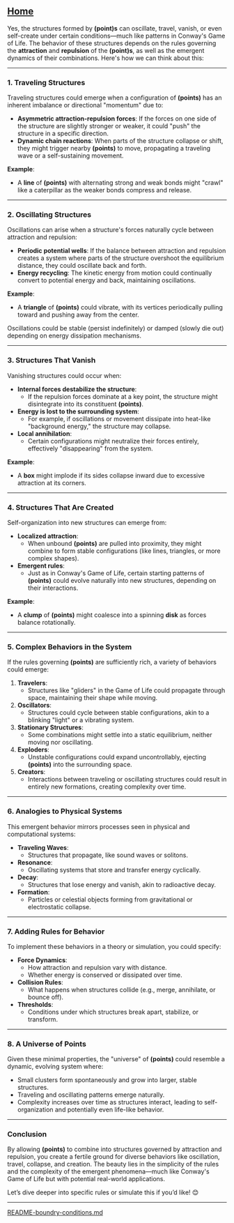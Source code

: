 [Home](https://t2m.io/VwvDcuw)
---

Yes, the structures formed by **(point)s** can oscillate, travel, vanish, or even self-create under certain conditions—much like patterns in Conway's Game of Life. The behavior of these structures depends on the rules governing the **attraction** and **repulsion** of the **(point)s**, as well as the emergent dynamics of their combinations. Here's how we can think about this:

---

### **1. Traveling Structures**
Traveling structures could emerge when a configuration of **(points)** has an inherent imbalance or directional "momentum" due to:
- **Asymmetric attraction-repulsion forces**: If the forces on one side of the structure are slightly stronger or weaker, it could "push" the structure in a specific direction.
- **Dynamic chain reactions**: When parts of the structure collapse or shift, they might trigger nearby **(points)** to move, propagating a traveling wave or a self-sustaining movement.

**Example**:
- A **line** of **(points)** with alternating strong and weak bonds might "crawl" like a caterpillar as the weaker bonds compress and release.

---

### **2. Oscillating Structures**
Oscillations can arise when a structure's forces naturally cycle between attraction and repulsion:
- **Periodic potential wells**: If the balance between attraction and repulsion creates a system where parts of the structure overshoot the equilibrium distance, they could oscillate back and forth.
- **Energy recycling**: The kinetic energy from motion could continually convert to potential energy and back, maintaining oscillations.

**Example**:
- A **triangle** of **(points)** could vibrate, with its vertices periodically pulling toward and pushing away from the center.

Oscillations could be stable (persist indefinitely) or damped (slowly die out) depending on energy dissipation mechanisms.

---

### **3. Structures That Vanish**
Vanishing structures could occur when:
- **Internal forces destabilize the structure**:
  - If the repulsion forces dominate at a key point, the structure might disintegrate into its constituent **(points)**.
- **Energy is lost to the surrounding system**:
  - For example, if oscillations or movement dissipate into heat-like "background energy," the structure may collapse.
- **Local annihilation**:
  - Certain configurations might neutralize their forces entirely, effectively "disappearing" from the system.

**Example**:
- A **box** might implode if its sides collapse inward due to excessive attraction at its corners.

---

### **4. Structures That Are Created**
Self-organization into new structures can emerge from:
- **Localized attraction**:
  - When unbound **(points)** are pulled into proximity, they might combine to form stable configurations (like lines, triangles, or more complex shapes).
- **Emergent rules**:
  - Just as in Conway's Game of Life, certain starting patterns of **(points)** could evolve naturally into new structures, depending on their interactions.

**Example**:
- A **clump** of **(points)** might coalesce into a spinning **disk** as forces balance rotationally.

---

### **5. Complex Behaviors in the System**
If the rules governing **(points)** are sufficiently rich, a variety of behaviors could emerge:
1. **Travelers**:
   - Structures like "gliders" in the Game of Life could propagate through space, maintaining their shape while moving.
2. **Oscillators**:
   - Structures could cycle between stable configurations, akin to a blinking "light" or a vibrating system.
3. **Stationary Structures**:
   - Some combinations might settle into a static equilibrium, neither moving nor oscillating.
4. **Exploders**:
   - Unstable configurations could expand uncontrollably, ejecting **(points)** into the surrounding space.
5. **Creators**:
   - Interactions between traveling or oscillating structures could result in entirely new formations, creating complexity over time.

---

### **6. Analogies to Physical Systems**
This emergent behavior mirrors processes seen in physical and computational systems:
- **Traveling Waves**:
  - Structures that propagate, like sound waves or solitons.
- **Resonance**:
  - Oscillating systems that store and transfer energy cyclically.
- **Decay**:
  - Structures that lose energy and vanish, akin to radioactive decay.
- **Formation**:
  - Particles or celestial objects forming from gravitational or electrostatic collapse.

---

### **7. Adding Rules for Behavior**
To implement these behaviors in a theory or simulation, you could specify:
- **Force Dynamics**:
  - How attraction and repulsion vary with distance.
  - Whether energy is conserved or dissipated over time.
- **Collision Rules**:
  - What happens when structures collide (e.g., merge, annihilate, or bounce off).
- **Thresholds**:
  - Conditions under which structures break apart, stabilize, or transform.

---

### **8. A Universe of Points**
Given these minimal properties, the "universe" of **(points)** could resemble a dynamic, evolving system where:
- Small clusters form spontaneously and grow into larger, stable structures.
- Traveling and oscillating patterns emerge naturally.
- Complexity increases over time as structures interact, leading to self-organization and potentially even life-like behavior.

---

### **Conclusion**
By allowing **(points)** to combine into structures governed by attraction and repulsion, you create a fertile ground for diverse behaviors like oscillation, travel, collapse, and creation. The beauty lies in the simplicity of the rules and the complexity of the emergent phenomena—much like Conway's Game of Life but with potential real-world applications.

Let’s dive deeper into specific rules or simulate this if you’d like! 😊


---

[README-boundry-conditions.md](https://t2m.io/2N3mu20)
